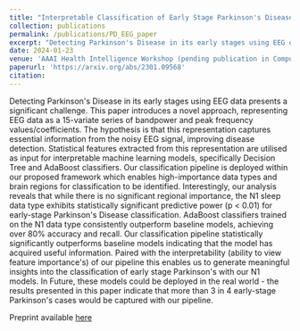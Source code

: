 ```yaml
---
title: "Interpretable Classification of Early Stage Parkinson's Disease from EEG"
collection: publications
permalink: /publications/PD_EEG_paper
excerpt: "Detecting Parkinson's Disease in its early stages using EEG data presents a significant challenge. This paper introduces a novel approach, representing EEG data as a 15-variate series of bandpower and peak frequency values/coefficients. The hypothesis is that this representation captures essential information from the noisy EEG signal, improving disease detection. Statistical features extracted from this representation are utilised as input for interpretable machine learning models, specifically Decision Tree and AdaBoost classifiers. Our classification pipeline is deployed within our proposed framework which enables high-importance data types and brain regions for classification to be identified. Interestingly, our analysis reveals that while there is no significant regional importance, the N1 sleep data type exhibits statistically significant predictive power (p < 0.01) for early-stage Parkinson's Disease classification. AdaBoost classifiers trained on the N1 data type consistently outperform baseline models, achieving over 80% accuracy and recall. Our classification pipeline statistically significantly outperforms baseline models indicating that the model has acquired useful information. Paired with the interpretability (ability to view feature importance's) of our pipeline this enables us to generate meaningful insights into the classification of early stage Parkinson's with our N1 models. In Future, these models could be deployed in the real world - the results presented in this paper indicate that more than 3 in 4 early-stage Parkinson's cases would be captured with our pipeline."
date: 2024-01-23
venue: 'AAAI Health Intelligence Workshop (pending publication in Computation Intelligence Springer Book Series)'
paperurl: 'https://arxiv.org/abs/2301.09568'
citation: 
---
```


Detecting Parkinson's Disease in its early stages using EEG data presents a significant challenge. This paper introduces a novel approach, representing EEG data as a 15-variate series of bandpower and peak frequency values/coefficients. The hypothesis is that this representation captures essential information from the noisy EEG signal, improving disease detection. Statistical features extracted from this representation are utilised as input for interpretable machine learning models, specifically Decision Tree and AdaBoost classifiers. Our classification pipeline is deployed within our proposed framework which enables high-importance data types and brain regions for classification to be identified. Interestingly, our analysis reveals that while there is no significant regional importance, the N1 sleep data type exhibits statistically significant predictive power (p < 0.01) for early-stage Parkinson's Disease classification. AdaBoost classifiers trained on the N1 data type consistently outperform baseline models, achieving over 80% accuracy and recall. Our classification pipeline statistically significantly outperforms baseline models indicating that the model has acquired useful information. Paired with the interpretability (ability to view feature importance's) of our pipeline this enables us to generate meaningful insights into the classification of early stage Parkinson's with our N1 models. In Future, these models could be deployed in the real world - the results presented in this paper indicate that more than 3 in 4 early-stage Parkinson's cases would be captured with our pipeline.



Preprint available [here](https://arxiv.org/abs/2301.09568)


